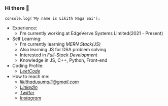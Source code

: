 ### Hi there 👋
```
console.log('My name is Likith Naga Sai');
```
- Experience:
  - I'm currently working at EdgeVerve Systems Limited(2021 - Present)
- Self Learning:
  - I'm currently learning *MERN Stack(JS)*
  - Also learning JS for DSA problem solving
  - Interested in *Full-Stack Development*
  - Knowledge in JS, C++, Python, Front-end
- Coding Profile:
  - *[LeetCode](https://leetcode.com/Likith123/)*
- How to reach me:
  - *[likithadusumalli@gmail.com](mailto:likithadusumalli@gmail.com)*
  - *[LinkedIn](https://www.linkedin.com/in/likith-naga-sai-adusumalli)*
  - *[Twitter](https://twitter.com/LikithDeveloper)*
  - *[Instagram](https://www.instagram.com/likkybhai/)* 

<!--
**Likith123/Likith123** is a ✨ _special_ ✨ repository because its `README.md` (this file) appears on your GitHub profile.

Here are some ideas to get you started:

- 🔭 I’m currently working on ...
- 🌱 I’m currently learning ...
- 👯 I’m looking to collaborate on ...
- 🤔 I’m looking for help with ...
- 💬 Ask me about ...
- 📫 How to reach me: ...
- 😄 Pronouns: ...
- ⚡ Fun fact: ...
-->
